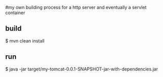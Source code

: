#my own building process for a http server and eventually a servlet container

## build
$ mvn clean install

## run
$ java -jar target/my-tomcat-0.0.1-SNAPSHOT-jar-with-dependencies.jar